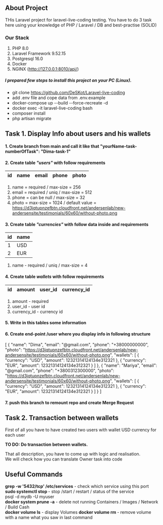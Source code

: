 
## About Project

THis Laravel project for laravel-live-coding testing.
You have to do 3 task here using your knowledge of PHP / Laravel / DB and best-practise (SOLID)

### Our Stack
1. PHP 8.0
2. Laravel Framework 9.52.15
3. Postgresql 16.0
4. Docker
5. NGINX (http://127.0.0.1:8010/api/)

##### I prepared few steps to install this project on your PC (Linux).
- git clone https://github.com/DeSKot/Laravel-live-coding
- add .env file and cope data from .env.example
- docker-compose up --build --force-recreate -d
- docker exec -it laravel-live-coding bash
- composer install
- php artisan migrate

## Task 1. Display Info about users and his wallets

#### 1. Create branch from main and call it like that "yourName-task-numberOfTask": "Dima-task-1"

#### 2. Create table *_"users"_* with follow requirements
| id      | name | email | phone | photo |
|---------|------|-------|-------|-------|
1. name = required / max-size = 256
2. email = required / uniq / max-size = 512
3. phone = can be null / max-size = 32
4. photo = max-size = 1024 / default value = https://d3jqtupnzefbtn.cloudfront.net/andersenlab/new-andersensite/testimonials/60x60/without-photo.png
#### 3. Create table *_"currencies"_* with follow data inside and requirements
| id | name | 
|----|------|
| 1  | USD  |
| 2  | EUR  |
1. name - required / uniq / max-size = 4
#### 4. Create table *_wallets_* with follow requirements
| id      | amount | user_id | currency_id |
|---------|--------|---------|-------------|
1. amount - required
2. user_id - user id
3. currency_id - currency id

#### 5. Write in this tables some information 

#### 6. Create end-point /user where you display info in following structure

[
{
"name": "Dima",
"email": "@gmail.com",
"phone": "+38000000000",
"photo": "https://d3jqtupnzefbtn.cloudfront.net/andersenlab/new-andersensite/testimonials/60x60/without-photo.png",
"wallets": [
{
"currency": "USD",
"amount": 12321314124134e312321
},
{
"currency": "EUR",
"amount": 12321314124134e312321
}
]
},
{
"name": "Mariya",
"email": "@gmail.com",
"phone": "+3800312300000",
"photo": "https://d3jqtupnzefbtn.cloudfront.net/andersenlab/new-andersensite/testimonials/60x60/without-photo.png",
"wallets": [
{
"currency": "USD",
"amount": 12321314124134e312321
},
{
"currency": "EUR",
"amount": 12321314124134e312321
}
]
}
]

#### 7. push this branch to remount repo and create Merge Request

## Task 2. Transaction between wallets

First of all you have to have created two users with wallet USD currency for each user

**TO DO: Do transaction between wallets.**<br>

That all description, you have to come up with logic and realisation.<br>
We will check how you can translate Owner task into code

## Useful Commands
**grep -w '5432/tcp' /etc/services** - check which service using this port<br>
**sudo systemctl stop <service-name>** - stop /start / restart / status of the service<br>
psql -d mydb -U myuser<br>
**docker system prune -a** - delete not running Containers / Images / Network / Build Cash <br>
**docker volume ls** - display Volumes
**docker volume rm <volume-name>** - remove volume with a name what you saw in last command
